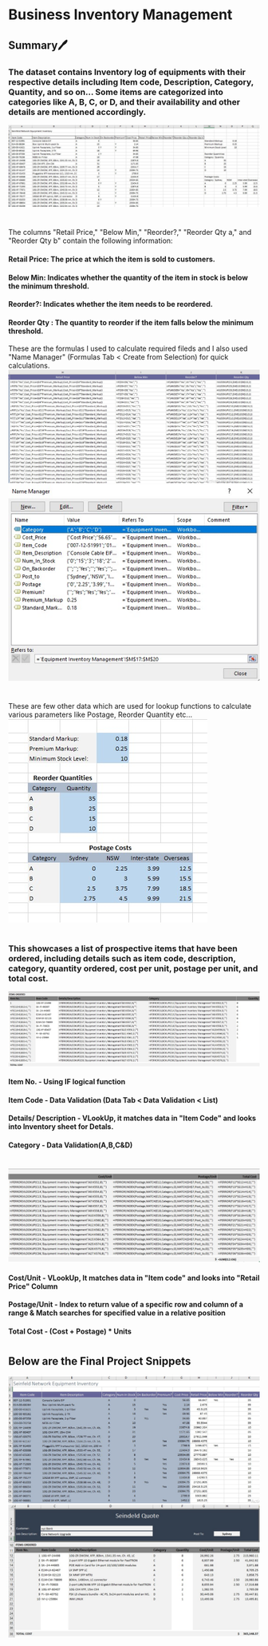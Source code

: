 # Business Inventory Management
## Summary🖊️
### The dataset contains Inventory log of equipments with their respective details including Item code, Description, Category, Quantity, and so on... Some items are categorized into categories like A, B, C, or D, and their availability and other details are mentioned accordingly.

![Dataset](https://github.com/Shruti-Nagar/pictures/blob/main/Business%20Inventory%20Report/Pending.jpg)
#

The columns "Retail Price," "Below Min," "Reorder?," "Reorder Qty a," and "Reorder Qty b" contain the following information:
#### Retail Price: The price at which the item is sold to customers.
#### Below Min: Indicates whether the quantity of the item in stock is below the minimum threshold.
#### Reorder?: Indicates whether the item needs to be reordered.
#### Reorder Qty : The quantity to reorder if the item falls below the minimum threshold.

These are the formulas I used to calculate required fileds and I also used "Name Manager" (Formulas Tab < Create from Selection) for quick calculations.
![Section 1](https://github.com/Shruti-Nagar/pictures/blob/main/Business%20Inventory%20Report/Formula%201.jpg)
![Name Manager](https://github.com/Shruti-Nagar/pictures/blob/main/Business%20Inventory%20Report/Name_Manager.jpg)
#

These are few other data which are used for lookup functions to calculate various parameters like Postage, Reorder Quantity etc...
![Lookup Arrays](https://github.com/Shruti-Nagar/pictures/blob/main/Business%20Inventory%20Report/Lookup%20Data.jpg)
#

### This showcases a list of prospective items that have been ordered, including details such as item code, description, category, quantity ordered, cost per unit, postage per unit, and total cost.

![Section 2](https://github.com/Shruti-Nagar/pictures/blob/main/Business%20Inventory%20Report/Formulas%202.jpg)
#### Item No. - Using IF logical function
#### Item Code - Data Validation (Data Tab < Data Validation < List)
#### Details/ Description - VLookUp, it matches data in "Item Code" and looks into Inventory sheet for Detals.
#### Category - Data Validation(A,B,C&D)
#

![Section 3](https://github.com/Shruti-Nagar/pictures/blob/main/Business%20Inventory%20Report/Formulas%203.jpg)
#### Cost/Unit - VLookUp, It matches data in "Item code" and looks into "Retail Price" Column
#### Postage/Unit - Index to return value of a specific row and column of a range & Match searches for specified value in a relative position
#### Total Cost - (Cost + Postage) * Units
#

## Below are the Final Project Snippets
![Completed Inventory](https://github.com/Shruti-Nagar/pictures/blob/main/Business%20Inventory%20Report/Inventory%20Log.jpg)
![Quotes](https://github.com/Shruti-Nagar/pictures/blob/main/Business%20Inventory%20Report/Prospective%20Orders.jpg)
